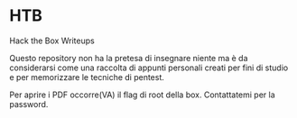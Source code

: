 # HTB
Hack the Box Writeups

Questo repository non ha la pretesa di insegnare niente ma è da considerarsi come una raccolta di appunti personali creati per fini di studio e per memorizzare le tecniche di pentest.

Per aprire i PDF occorre(VA) il flag di root della box. Contattatemi per la password.
